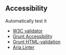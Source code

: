 ## Accessibility

Automatically test it

- [W3C validator](http://validator.w3.org/)
- [Grunt Accessibility](https://github.com/yargalot/grunt-accessibility)
- [Grunt HTML-validation](https://github.com/praveenvijayan/grunt-html-validation)
- [Aria Linter](https://github.com/globant-ui/arialinter)